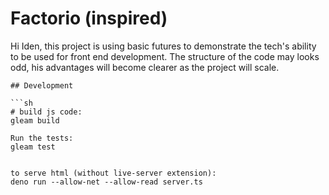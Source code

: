 # Factorio (inspired)

Hi Iden, this project is using basic futures to demonstrate the tech's ability
to be used for front end development. The structure of the code may looks odd,
his advantages will become clearer as the project will scale.

````
## Development

```sh
# build js code: 
gleam build 

Run the tests:
gleam test


to serve html (without live-server extension):
deno run --allow-net --allow-read server.ts
````
